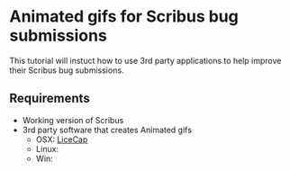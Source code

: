 # Animated gifs for Scribus bug submissions
This tutorial will instuct how to use 3rd party applications to help improve their Scribus bug submissions.

## Requirements
* Working version of Scribus
* 3rd party software that creates Animated gifs 
  * OSX: [LiceCap](http://www.cockos.com/licecap/)
  * Linux: 
  * Win: 

